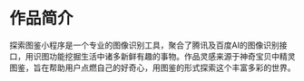 # 作品简介

探索图鉴小程序是一个专业的图像识别工具，聚合了腾讯及百度AI的图像识别接口，用识图功能挖掘生活中诸多新鲜有趣的事物。作品灵感来源于神奇宝贝中精灵图鉴，旨在帮助用户点燃自己的好奇心，用图鉴的形式探索这个丰富多彩的世界。

